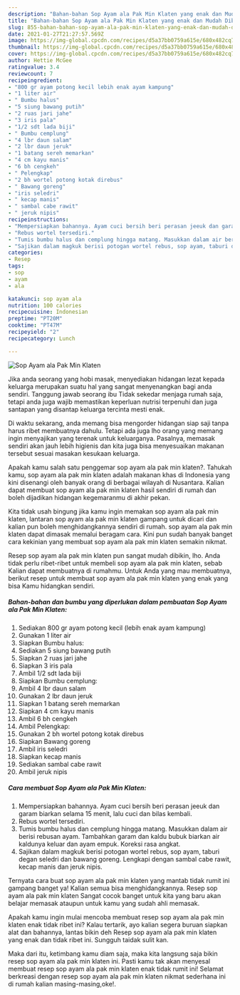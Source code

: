 ```yaml
---
description: "Bahan-bahan Sop Ayam ala Pak Min Klaten yang enak dan Mudah Dibuat"
title: "Bahan-bahan Sop Ayam ala Pak Min Klaten yang enak dan Mudah Dibuat"
slug: 855-bahan-bahan-sop-ayam-ala-pak-min-klaten-yang-enak-dan-mudah-dibuat
date: 2021-01-27T21:27:57.569Z
image: https://img-global.cpcdn.com/recipes/d5a37bb0759a615e/680x482cq70/sop-ayam-ala-pak-min-klaten-foto-resep-utama.jpg
thumbnail: https://img-global.cpcdn.com/recipes/d5a37bb0759a615e/680x482cq70/sop-ayam-ala-pak-min-klaten-foto-resep-utama.jpg
cover: https://img-global.cpcdn.com/recipes/d5a37bb0759a615e/680x482cq70/sop-ayam-ala-pak-min-klaten-foto-resep-utama.jpg
author: Hettie McGee
ratingvalue: 3.4
reviewcount: 7
recipeingredient:
- "800 gr ayam potong kecil lebih enak ayam kampung"
- "1 liter air"
- " Bumbu halus"
- "5 siung bawang putih"
- "2 ruas jari jahe"
- "3 iris pala"
- "1/2 sdt lada biji"
- " Bumbu cemplung"
- "4 lbr daun salam"
- "2 lbr daun jeruk"
- "1 batang sereh memarkan"
- "4 cm kayu manis"
- "6 bh cengkeh"
- " Pelengkap"
- "2 bh wortel potong kotak direbus"
- " Bawang goreng"
- "iris seledri"
- " kecap manis"
- " sambal cabe rawit"
- " jeruk nipis"
recipeinstructions:
- "Mempersiapkan bahannya. Ayam cuci bersih beri perasan jeeuk dan garam biarkan selama 15 menit, lalu cuci dan bilas kembali."
- "Rebus wortel tersediri."
- "Tumis bumbu halus dan cemplung hingga matang. Masukkan dalam air berisi rebusan ayam. Tambahkan garam dan kaldu bubuk biarkan air kaldunya keluar dan ayam empuk. Koreksi rasa angkat."
- "Sajikan dalam magkuk berisi potogan wortel rebus, sop ayam, taburi degan seledri dan bawang goreng. Lengkapi dengan sambal cabe rawit, kecap manis dan jeruk nipis."
categories:
- Resep
tags:
- sop
- ayam
- ala

katakunci: sop ayam ala 
nutrition: 100 calories
recipecuisine: Indonesian
preptime: "PT20M"
cooktime: "PT47M"
recipeyield: "2"
recipecategory: Lunch

---
```



![Sop Ayam ala Pak Min Klaten](https://img-global.cpcdn.com/recipes/d5a37bb0759a615e/680x482cq70/sop-ayam-ala-pak-min-klaten-foto-resep-utama.jpg)

Jika anda seorang yang hobi masak, menyediakan hidangan lezat kepada keluarga merupakan suatu hal yang sangat menyenangkan bagi anda sendiri. Tanggung jawab seorang ibu Tidak sekedar menjaga rumah saja, tetapi anda juga wajib memastikan keperluan nutrisi terpenuhi dan juga santapan yang disantap keluarga tercinta mesti enak.

Di waktu  sekarang, anda memang bisa mengorder hidangan siap saji tanpa harus ribet membuatnya dahulu. Tetapi ada juga lho orang yang memang ingin menyajikan yang terenak untuk keluarganya. Pasalnya, memasak sendiri akan jauh lebih higienis dan kita juga bisa menyesuaikan makanan tersebut sesuai masakan kesukaan keluarga. 



Apakah kamu salah satu penggemar sop ayam ala pak min klaten?. Tahukah kamu, sop ayam ala pak min klaten adalah makanan khas di Indonesia yang kini disenangi oleh banyak orang di berbagai wilayah di Nusantara. Kalian dapat membuat sop ayam ala pak min klaten hasil sendiri di rumah dan boleh dijadikan hidangan kegemaranmu di akhir pekan.

Kita tidak usah bingung jika kamu ingin memakan sop ayam ala pak min klaten, lantaran sop ayam ala pak min klaten gampang untuk dicari dan kalian pun boleh menghidangkannya sendiri di rumah. sop ayam ala pak min klaten dapat dimasak memalui beragam cara. Kini pun sudah banyak banget cara kekinian yang membuat sop ayam ala pak min klaten semakin nikmat.

Resep sop ayam ala pak min klaten pun sangat mudah dibikin, lho. Anda tidak perlu ribet-ribet untuk membeli sop ayam ala pak min klaten, sebab Kalian dapat membuatnya di rumahmu. Untuk Anda yang mau membuatnya, berikut resep untuk membuat sop ayam ala pak min klaten yang enak yang bisa Kamu hidangkan sendiri.

<!--inarticleads1-->

##### Bahan-bahan dan bumbu yang diperlukan dalam pembuatan Sop Ayam ala Pak Min Klaten:

1. Sediakan 800 gr ayam potong kecil (lebih enak ayam kampung)
1. Gunakan 1 liter air
1. Siapkan  Bumbu halus:
1. Sediakan 5 siung bawang putih
1. Siapkan 2 ruas jari jahe
1. Siapkan 3 iris pala
1. Ambil 1/2 sdt lada biji
1. Siapkan  Bumbu cemplung:
1. Ambil 4 lbr daun salam
1. Gunakan 2 lbr daun jeruk
1. Siapkan 1 batang sereh memarkan
1. Siapkan 4 cm kayu manis
1. Ambil 6 bh cengkeh
1. Ambil  Pelengkap:
1. Gunakan 2 bh wortel potong kotak direbus
1. Siapkan  Bawang goreng
1. Ambil iris seledri
1. Siapkan  kecap manis
1. Sediakan  sambal cabe rawit
1. Ambil  jeruk nipis




<!--inarticleads2-->

##### Cara membuat Sop Ayam ala Pak Min Klaten:

1. Mempersiapkan bahannya. Ayam cuci bersih beri perasan jeeuk dan garam biarkan selama 15 menit, lalu cuci dan bilas kembali.
1. Rebus wortel tersediri.
1. Tumis bumbu halus dan cemplung hingga matang. Masukkan dalam air berisi rebusan ayam. Tambahkan garam dan kaldu bubuk biarkan air kaldunya keluar dan ayam empuk. Koreksi rasa angkat.
1. Sajikan dalam magkuk berisi potogan wortel rebus, sop ayam, taburi degan seledri dan bawang goreng. Lengkapi dengan sambal cabe rawit, kecap manis dan jeruk nipis.




Ternyata cara buat sop ayam ala pak min klaten yang mantab tidak rumit ini gampang banget ya! Kalian semua bisa menghidangkannya. Resep sop ayam ala pak min klaten Sangat cocok banget untuk kita yang baru akan belajar memasak ataupun untuk kamu yang sudah ahli memasak.

Apakah kamu ingin mulai mencoba membuat resep sop ayam ala pak min klaten enak tidak ribet ini? Kalau tertarik, ayo kalian segera buruan siapkan alat dan bahannya, lantas bikin deh Resep sop ayam ala pak min klaten yang enak dan tidak ribet ini. Sungguh taidak sulit kan. 

Maka dari itu, ketimbang kamu diam saja, maka kita langsung saja bikin resep sop ayam ala pak min klaten ini. Pasti kamu tak akan menyesal membuat resep sop ayam ala pak min klaten enak tidak rumit ini! Selamat berkreasi dengan resep sop ayam ala pak min klaten nikmat sederhana ini di rumah kalian masing-masing,oke!.

